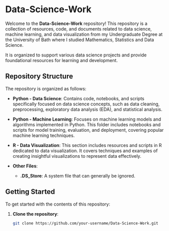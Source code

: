# Data-Science-Work

Welcome to the **Data-Science-Work** repository! This repository is a collection of resources, code, and documents related to data science, machine learning, and data visualization from my Undergraduate Degree at the University of Bath where I studied Mathematics, Statistics and Data Science.

 It is organized to support various data science projects and provide foundational resources for learning and development.

## Repository Structure

The repository is organized as follows:

- **Python - Data Science**: Contains code, notebooks, and scripts specifically focused on data science concepts, such as data cleaning, preprocessing, exploratory data analysis (EDA), and statistical analysis.
  
- **Python - Machine Learning**: Focuses on machine learning models and algorithms implemented in Python. This folder includes notebooks and scripts for model training, evaluation, and deployment, covering popular machine learning techniques.

- **R - Data Visualization**: This section includes resources and scripts in R dedicated to data visualization. It covers techniques and examples of creating insightful visualizations to represent data effectively.

- **Other Files**:
  - **.DS_Store**: A system file that can generally be ignored.

## Getting Started

To get started with the contents of this repository:

1. **Clone the repository**:
   ```bash
   git clone https://github.com/your-username/Data-Science-Work.git
